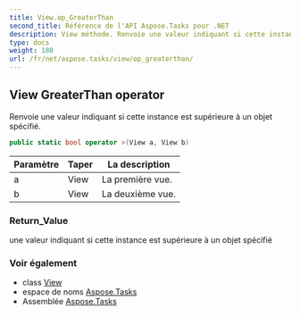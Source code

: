 ```yaml
---
title: View.op_GreaterThan
second_title: Référence de l'API Aspose.Tasks pour .NET
description: View méthode. Renvoie une valeur indiquant si cette instance est supérieure à un objet spécifié.
type: docs
weight: 180
url: /fr/net/aspose.tasks/view/op_greaterthan/
---
```

## View GreaterThan operator

Renvoie une valeur indiquant si cette instance est supérieure à un objet spécifié.

```csharp
public static bool operator >(View a, View b)
```

| Paramètre | Taper | La description |
| --- | --- | --- |
| a | View | La première vue. |
| b | View | La deuxième vue. |

### Return_Value

une valeur indiquant si cette instance est supérieure à un objet spécifié

### Voir également

* class [View](../)
* espace de noms [Aspose.Tasks](../../view/)
* Assemblée [Aspose.Tasks](../../../)


